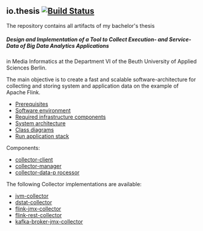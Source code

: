 ## io.thesis [![Build Status](https://travis-ci.org/markuslamm/io.thesis.png?branch=master)](https://travis-ci.org/markuslamm/io.thesis)

The repository contains all artifacts of my bachelor's thesis

##### Design and Implementation of a Tool to Collect Execution- and Service-Data of Big Data Analytics Applications

in Media Informatics at the Department VI of the Beuth University of Applied Sciences Berlin.

The main objective is to create a fast and scalable software-architecture for collecting and storing system and application data on the example of Apache Flink.

* [Prerequisites](md/prerequisites.md)
* [Software environment](md/sw-environment.md)
* [Required infrastructure components](md/external-docker-infrastructure.md)
* [System architecture](md/system-architecture.md)
* [Class diagrams](md/class-diagrams.md)
* [Run application stack](md/run-application.md)

Components:

* [collector-client](collector-client/README.md)
* [collector-manager](collector-manager/README.md)
* [collector-data-p rocessor](collector-data-processor/README.md)

The following Collector implementations are available:

* [jvm-collector](collectors/jvm-jmx-collector/README.md)
* [dstat-collector](collectors/dstat-collector/README.md)
* [flink-jmx-collector](collectors/flink-jmx-collector/README.md)
* [flink-rest-collector](collectors/flink-rest-collector/README.md)
* [kafka-broker-jmx-collector](collectors/kafka-broker-jmx-collector/README.md)